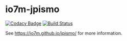 io7m-jpismo
===

[![Codacy Badge](https://api.codacy.com/project/badge/Grade/26a537a5f5494f03b4c4701c93f8f2db)](https://www.codacy.com/app/github_79/jpismo?utm_source=github.com&utm_medium=referral&utm_content=io7m/jpismo&utm_campaign=badger)
[![Build Status](https://travis-ci.org/io7m/jpismo.svg?branch=master)](https://travis-ci.org/io7m/jpismo)

See https://io7m.github.io/jpismo/ for more information.
